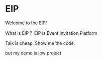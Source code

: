 # EIP

Welcome to the EIP!

What is EIP？ EIP is Event Invitation Platform

Talk is cheap. Show me the code.

but my demo is low project
